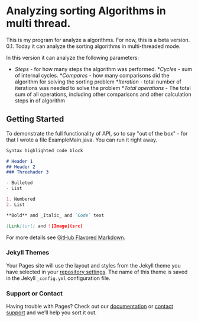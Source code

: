 # Analyzing sorting Algorithms in multi thread.

  This is my program for analyze a algorithms. For now, this is a beta version. 0.1. Today it can analyze the sorting algorithms in multi-threaded mode. 
  
In this version it can analyze the following parameters:
  * *Steps* - for how many steps the algorithm was performed.
  **Cycles* - sum of internal cycles.
  **Compares* - how many comparisons did the algorithm for solving the sorting problem
  **Iteration* - total number of iterations was needed to solve the problem
  **Total operations* - The total sum of all operations, including other comparisons and other calculation steps in of algorithm

  

## Getting Started

  To demonstrate the full functionality of API, so to say "out of the box" -  for that I wrote a file ExampleMain.java. You can run it right away.

```markdown
Syntax highlighted code block

# Header 1
## Header 2
### Threehader 3

- Bulleted
- List

1. Numbered
2. List

**Bold** and _Italic_ and `Code` text

[Link](url) and ![Image](src)
```

For more details see [GitHub Flavored Markdown](https://guides.github.com/features/mastering-markdown/).

### Jekyll Themes

Your Pages site will use the layout and styles from the Jekyll theme you have selected in your [repository settings](https://github.com/lindXdeep/AnalyzingSorting/settings). The name of this theme is saved in the Jekyll `_config.yml` configuration file.

### Support or Contact

Having trouble with Pages? Check out our [documentation](https://help.github.com/categories/github-pages-basics/) or [contact support](https://github.com/contact) and we’ll help you sort it out.
